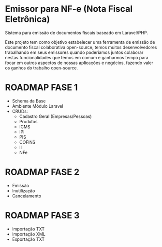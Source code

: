 # Emissor para NF-e (Nota Fiscal Eletrônica)
Sistema para emissão de documentos fiscais baseado em Laravel/PHP.

Este projeto tem como objetivo estabelecer uma ferramenta de emissão de documento fiscal colaborativa open-source, temos muitos desenvolvedores trabalhando em seus emissores quando poderiamos juntos colaborar nestas funcionalidades que temos em comum e ganharmos tempo para focar em outros aspectos de nossas aplicações e negócios, fazendo valer os ganhos do trabalho open-source.

# ROADMAP FASE 1
 - Schema da Base
 - Ambiente Módulo Laravel
 - CRUDs:
    - Cadastro Geral (Empresas/Pessoas)
    - Produtos
    - ICMS
    - IPI
    - PIS
    - COFINS
    - II
    - NFe

# ROADMAP FASE 2
 - Emissão
 - Inutilização
 - Cancelamento

# ROADMAP FASE 3
 - Importação TXT
 - Importação XML
 - Exportação TXT
